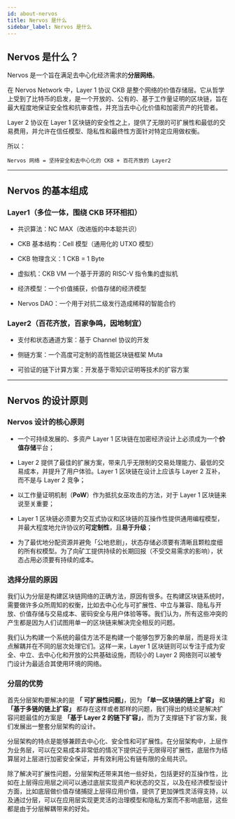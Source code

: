 ```yaml
---
id: about-nervos
title: Nervos 是什么
sidebar_label: Nervos 是什么
---
```


## Nervos 是什么？

Nervos 是一个旨在满足去中心化经济需求的**分层网络**。

在 Nervos Network 中，Layer 1 协议 CKB 是整个网络的价值存储层。它从哲学上受到了比特币的启发，是一个开放的、公有的、基于工作量证明的区块链，旨在最大程度地保证安全性和抗审查性，并充当去中心化价值和加密资产的托管者。

Layer 2 协议在 Layer 1 区块链的安全性之上，提供了无限的可扩展性和最低的交易费用，并允许在信任模型、隐私性和最终性方面针对特定应用做权衡。

所以：
```
Nervos 网络 = 坚持安全和去中心化的 CKB + 百花齐放的 Layer2
```

---

## Nervos 的基本组成

### Layer1（多位一体，围绕 CKB 环环相扣）

* 共识算法：NC MAX（改进版的中本聪共识）

* CKB 基本结构：Cell 模型（通用化的 UTXO 模型）

* CKB 物理含义：1 CKB = 1 Byte

* 虚拟机：CKB VM 一个基于开源的 RISC-V 指令集的虚拟机

* 经济模型：一个价值捕获，价值存储的经济模型

* Nervos DAO：一个用于对抗二级发行造成稀释的智能合约

### Layer2（百花齐放，百家争鸣，因地制宜）

* 支付和状态通道方案：基于 Channel 协议的开发

* 侧链方案：一个高度可定制的高性能区块链框架 Muta

* 可验证的链下计算方案：开发基于零知识证明等技术的扩容方案

---

## Nervos 的设计原则

### Nervos 设计的核心原则

* 一个可持续发展的、多资产 Layer 1 区块链在加密经济设计上必须成为一个**价值存储**平台；

* Layer 2 提供了最佳的扩展方案，带来几乎无限制的交易处理能力、最低的交易成本，并提升了用户体验。Layer 1 区块链在设计上应该与 Layer 2 互补，而不是与 Layer 2 竞争；

* 以工作量证明机制（**PoW**）作为抵抗女巫攻击的方法，对于 Layer 1 区块链来说至关重要；

* Layer 1 区块链必须要为交互式协议和区块链的互操作性提供通用编程模型，并最大程度地允许协议的**可定制性**，且**易于升级**；

* 为了最优地分配资源并避免「公地悲剧」，状态存储必须要有清晰且颗粒度细的所有权模型。为了向矿工提供持续的长期回报（不受交易需求的影响），状态占用必须要有持续的成本。

### 选择分层的原因

我们认为分层是构建区块链网络的正确方法，原因有很多。在构建区块链系统时，需要做许多众所周知的权衡，比如去中心化与可扩展性、中立与兼容、隐私与开放、价值存储与交易成本、密码安全与用户体验等等。我们认为，所有这些冲突的产生都是因为人们试图用单一的区块链来解决完全相反的问题。

我们认为构建一个系统的最佳方法不是构建一个能够包罗万象的单层，而是将关注点解耦并在不同的层次处理它们。这样一来，Layer 1 区块链则可以专注于成为安全、中立、去中心化和开放的公共基础设施，而较小的 Layer 2 网络则可以被专门设计为最适合其使用环境的网络。

### 分层的优势

首先分层架构要解决的是 **「 可扩展性问题」**，因为 **「单一区块链的链上扩容」** 和 **「基于多链的链上扩容」** 都存在这样或者那样的问题，我们得出的结论是解决扩容问题最佳的方案是 **「基于 Layer 2 的链下扩容」**，而为了支撑链下扩容方案，我们发展出一整套分层架构的设计。

分层架构的特点是能够兼顾去中心化、安全性和可扩展性。在分层架构中，上层作为业务层，可以在交易成本非常低的情况下提供近乎无限得可扩展性，底层作为结算层对上层进行加密安全保证，并有效利用公有链有限的全局共识。

除了解决可扩展性问题，分层架构还带来其他一些好处，包括更好的互操作性，比如在上层得应用层之间可以通过底层实现资产和状态的交互，以及在经济模型设计方面，比如底层做价值存储捕捉上层得应用价值，提供了更加弹性灵活得支持，以及通过分层，可以在应用层实现更灵活的治理模型和隐私方案而不影响底层，这些都是由于分层解耦带来的好处。
